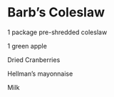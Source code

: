 # Barb’s Coleslaw

1 package pre-shredded coleslaw

1 green apple

Dried Cranberries

Hellman’s mayonnaise 

Milk
